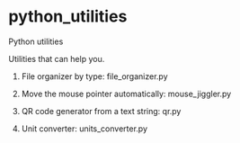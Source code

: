 # python_utilities
Python utilities

Utilities that can help you.

1. File organizer by type: file_organizer.py

2. Move the mouse pointer automatically: mouse_jiggler.py

3. QR code generator from a text string: qr.py

4. Unit converter: units_converter.py
